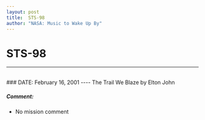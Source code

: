 ```yaml
---
layout: post
title:  STS-98
author: "NASA: Music to Wake Up By"
---
```


# STS-98
----
<br/>
### DATE: February 16, 2001
----
The Trail We Blaze by Elton John

##### Comment:
* No mission comment
